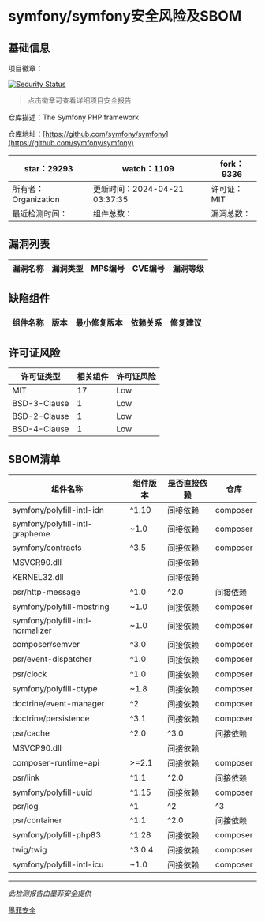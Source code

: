 # symfony/symfony安全风险及SBOM

## 基础信息

项目徽章：

[![Security Status](https://www.murphysec.com/platform3/v31/badge/1782132172413333504.svg)](https://www.murphysec.com/console/report/1691516035264176128/1782132172413333504)

> 点击徽章可查看详细项目安全报告

仓库描述：The Symfony PHP framework

仓库地址：[https://github.com/symfony/symfony](https://github.com/symfony/symfony)

| star：29293 | watch：1109 | fork：9336 |
| ----------- | -------------- | ------------ |
| 所有者：Organization | 更新时间：2024-04-21 03:37:35 | 许可证：MIT |
| 最近检测时间： | 组件总数： | 漏洞总数： |




## 漏洞列表

| 漏洞名称 | 漏洞类型 | MPS编号 | CVE编号 | 漏洞等级 |
| ------- | ------ | ------- | ------ | ----- |





## 缺陷组件

| 组件名称 | 版本 | 最小修复版本 | 依赖关系 | 修复建议 |
| -------- | ---- | ------------ | -------- | -------- |





## 许可证风险

| 许可证类型 | 相关组件 | 许可证风险 |
| ---------- | -------- | ---------- |
|MIT|17|Low|
|BSD-3-Clause|1|Low|
|BSD-2-Clause|1|Low|
|BSD-4-Clause|1|Low|




## SBOM清单

| 组件名称 | 组件版本 | 是否直接依赖 | 仓库 |
| -------- | -------- | ------------ | ---- |
|symfony/polyfill-intl-idn|^1.10|间接依赖|composer|
|symfony/polyfill-intl-grapheme|~1.0|间接依赖|composer|
|symfony/contracts|^3.5|间接依赖|composer|
|MSVCR90.dll||间接依赖||
|KERNEL32.dll||间接依赖||
|psr/http-message|^1.0|^2.0|间接依赖|composer|
|symfony/polyfill-mbstring|~1.0|间接依赖|composer|
|symfony/polyfill-intl-normalizer|~1.0|间接依赖|composer|
|composer/semver|^3.0|间接依赖|composer|
|psr/event-dispatcher|^1.0|间接依赖|composer|
|psr/clock|^1.0|间接依赖|composer|
|symfony/polyfill-ctype|~1.8|间接依赖|composer|
|doctrine/event-manager|^2|间接依赖|composer|
|doctrine/persistence|^3.1|间接依赖|composer|
|psr/cache|^2.0|^3.0|间接依赖|composer|
|MSVCP90.dll||间接依赖||
|composer-runtime-api|>=2.1|间接依赖|composer|
|psr/link|^1.1|^2.0|间接依赖|composer|
|symfony/polyfill-uuid|^1.15|间接依赖|composer|
|psr/log|^1|^2|^3|间接依赖|composer|
|psr/container|^1.1|^2.0|间接依赖|composer|
|symfony/polyfill-php83|^1.28|间接依赖|composer|
|twig/twig|^3.0.4|间接依赖|composer|
|symfony/polyfill-intl-icu|~1.0|间接依赖|composer|


------

*此检测报告由墨菲安全提供*

[墨菲安全](www.murphysec.com)